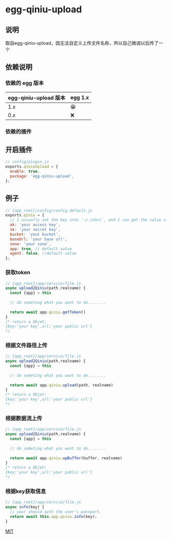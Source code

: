 # egg-qiniu-upload


<!--
Description here.
-->
## 说明
取自egg-qiniu-upload，因无法自定义上传文件名称，所以自己微调以后传了一个
## 依赖说明

### 依赖的 egg 版本

egg-qiniu-upload 版本 | egg 1.x
--- | ---
1.x | 😁
0.x | ❌

### 依赖的插件
<!--

如果有依赖其它插件，请在这里特别说明。如

- security
- multipart

-->

## 开启插件

```js
// config/plugin.js
exports.qiniuUpload = {
  enable: true,
  package: 'egg-qiniu-upload',
};
```
## 例子
```js
// {app_root}/config/config.default.js
exports.qiniu = {
  // I ussually set the key into `~/.zshrc`, and I can get the value via `process.env.key`, It's very safe~
  ak: 'your access key',
  sk: 'your secret key',
  bucket: 'yout bucket',
  baseUrl: 'your base url',
  zone: 'your zone',
  app: true, // default value
  agent: false, //default value
};
```
### 获取token
```js
// {app_root}/app/service/file.js
async upload2Qiniu(path,realname) {
  const {app} = this
 
  // do someting what you want to do........
 
  return await app.qiniu.getToken()
}
/* return a Objet:
{key:'your key',url:'your public url'}
*/
```
### 根据文件路径上传
```js
// {app_root}/app/service/file.js
async upload2Qiniu(path,realname) {
  const {app} = this
 
  // do someting what you want to do........
 
  return await app.qiniu.upload(path, realname)
}
/* return a Objet:
{key:'your key',url:'your public url'}
*/
```
### 根据数据流上传
```js
// {app_root}/app/service/file.js
async upload2Qiniu(path,realname) {
  const {app} = this
 
  // do someting what you want to do........
 
  return await app.qiniu.upBuffer(buffer, realname)
}
/* return a Objet:
{key:'your key',url:'your public url'}
*/
```
### 根据key获取信息
```js
// {app_root}/app/servcie/file.js
async info(key) {
  // your should auth the user's passport.
  return await this.app.qiniu.info(key);
}
```

[MIT](LICENSE)
